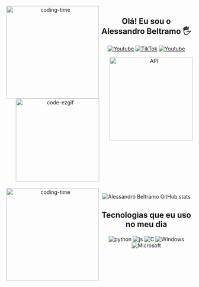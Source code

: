 <div align="center"> 
  <div style="display: inline_block"><br>
    <img align="left" height="250" alt="coding-time" src="code.gif">

## Olá! Eu sou o Alessandro Beltramo 🖐️

[![Youtube](https://img.shields.io/badge/YouTube-FF0000?style=for-the-badge&logo=youtube&logoColor=white)](https://www.youtube.com/@overclockperformance)
[![TikTok](https://img.shields.io/badge/TikTok-000000?style=for-the-badge&logo=TikTok&logoColor=white)](https://www.tiktok.com/@beltramossm?lang=pt-BR)
[![Youtube](https://img.shields.io/badge/LinkedIn-0077B5?style=for-the-badge&logo=LinkedIn&logoColor=white)](https://www.linkedin.com/in/alessandro-beltramo/)
    
</div>
  <img align="right" height="225" alt="API" src="https://github.com/Alebeltramo/Alebeltramo/assets/130994708/a3ec739f-81ba-4793-8ae8-8c809a81b0da">
</div>
    
<div align="center">
  <img height="225" alt="code-ezgif" src="https://github.com/Alebeltramo/Alebeltramo/assets/130994708/90c2680d-8fdd-44e6-9554-0125ba30d388">
</div>

<div align="center"> 
  <div style="display: inline_block"><br>
    <img align="left" height="250" alt="coding-time" src="code.gif">

![Alessandro Beltramo GitHub stats](https://github-readme-stats.vercel.app/api?username=Alebeltramo&show_icons=true&theme=dracula&count_private=true)

## Tecnologias que eu uso no meu dia
<div style="display: inline_block">
  <img align="center" alt="python" src="https://img.shields.io/badge/Python-14354C?style=for-the-badge&logo=python&logoColor=white" />
  <img align="center" alt="js" src="https://img.shields.io/badge/JavaScript-F7DF1E?style=for-the-badge&logo=javascript&logoColor=black" />
  <img align="center" alt="C" src="https://img.shields.io/badge/C-00599C?style=for-the-badge&logo=Cpt&logoColor=black" />
  <img align="center" alt="Windows" src="https://img.shields.io/badge/Windows-0078D6?style=for-the-badge&logo=Cpt&logoColor=black" />
  <img align="center" alt="Microsoft" src="https://img.shields.io/badge/Microsoft-666666?style=for-the-badge&logo=Cpt&logoColor=black" />
</div>
